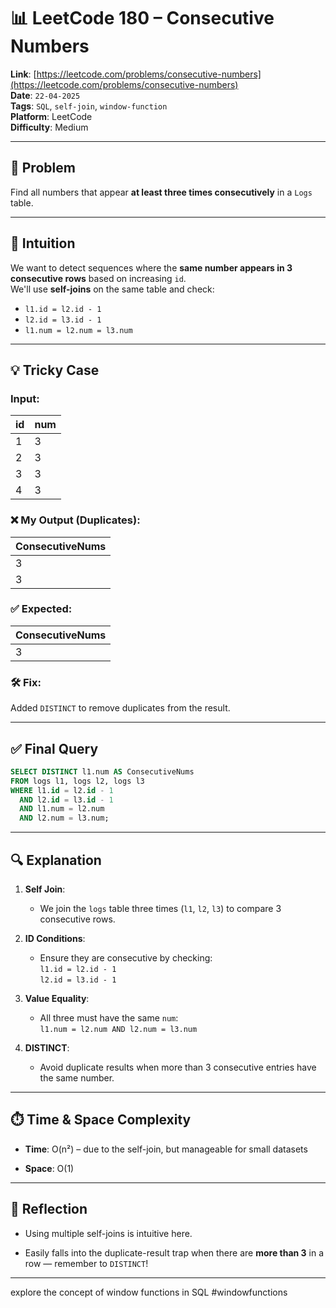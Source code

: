# 📊 LeetCode 180 – Consecutive Numbers

**Link**: [https://leetcode.com/problems/consecutive-numbers](https://leetcode.com/problems/consecutive-numbers)  
**Date**: `22-04-2025`  
**Tags**: `SQL`, `self-join`, `window-function`  
**Platform**: LeetCode  
**Difficulty**: Medium

---

## 🚀 Problem
Find all numbers that appear **at least three times consecutively** in a `Logs` table.

---

## 🧠 Intuition
We want to detect sequences where the **same number appears in 3 consecutive rows** based on increasing `id`.  
We'll use **self-joins** on the same table and check:
- `l1.id = l2.id - 1`
- `l2.id = l3.id - 1`
- `l1.num = l2.num = l3.num`

---

## 💡 Tricky Case
### Input:
| id | num |
|----|-----|
| 1  | 3   |
| 2  | 3   |
| 3  | 3   |
| 4  | 3   |

### ❌ My Output (Duplicates):
| ConsecutiveNums |
|-----------------|
| 3               |
| 3               |

### ✅ Expected:
| ConsecutiveNums |
|-----------------|
| 3               |

### 🛠️ Fix:
Added `DISTINCT` to remove duplicates from the result.

---

## ✅ Final Query
```sql
SELECT DISTINCT l1.num AS ConsecutiveNums
FROM logs l1, logs l2, logs l3
WHERE l1.id = l2.id - 1 
  AND l2.id = l3.id - 1
  AND l1.num = l2.num 
  AND l2.num = l3.num;
````

---

## 🔍 Explanation

1. **Self Join**:
    
    - We join the `logs` table three times (`l1`, `l2`, `l3`) to compare 3 consecutive rows.
        
2. **ID Conditions**:
    
    - Ensure they are consecutive by checking:  
        `l1.id = l2.id - 1`  
        `l2.id = l3.id - 1`
        
3. **Value Equality**:
    
    - All three must have the same `num`:  
        `l1.num = l2.num AND l2.num = l3.num`
        
4. **DISTINCT**:
    
    - Avoid duplicate results when more than 3 consecutive entries have the same number.
        

---

## ⏱️ Time & Space Complexity

- **Time**: O(n²) – due to the self-join, but manageable for small datasets
    
- **Space**: O(1)
    

---

## 🧠 Reflection

- Using multiple self-joins is intuitive here.
    
- Easily falls into the duplicate-result trap when there are **more than 3** in a row — remember to `DISTINCT`!
    
---
explore the concept of window functions in SQL
#windowfunctions
